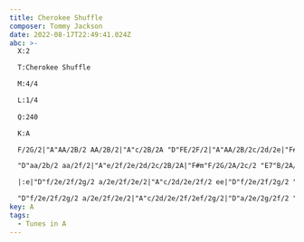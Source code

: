 ```yaml
---
title: Cherokee Shuffle
composer: Tommy Jackson
date: 2022-08-17T22:49:41.024Z
abc: >-
  X:2

  T:Cherokee Shuffle

  M:4/4

  L:1/4
  
  Q:240

  K:A

  F/2G/2|"A"AA/2B/2 AA/2B/2|"A"c/2B/2A "D"FE/2F/2|"A"AA/2B/2c/2d/2e|"F#m"f/2e/2f/2g/2 ff/2g/2|

  "D"aa/2b/2 aa/2f/2|"A"e/2f/2e/2d/2c/2B/2A|"F#m"F/2G/2A/2c/2 "E7"B/2A/2G|"A"A3:|

  |:e|"D"f/2e/2f/2g/2 a/2e/2f/2e/2|"A"c/2d/2e/2f/2 ee|"D"f/2e/2f/2g/2 "A"a/2e/2f|"E"e3"(A7)"e|

  "D"f/2e/2f/2g/2 a/2e/2f/2e/2|"A"c/2d/2e/2f/2ef/2g/2|"D"a/2e/2g/2f/2 "E7"e/2d/2c/2B/2|"A"AA/2B/2 A:||
key: A
tags:
  - Tunes in A
---
```


